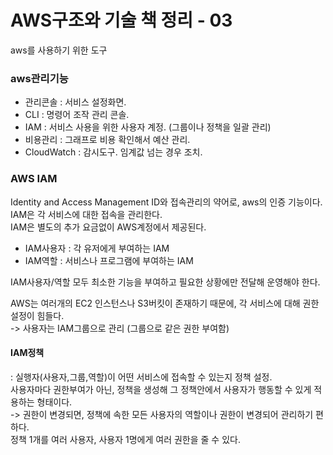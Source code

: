 # AWS구조와 기술 책 정리 - 03
aws를 사용하기 위한 도구

### aws관리기능
- 관리콘솔 : 서비스 설정화면. 
- CLI : 명령어 조작 관리 콘솔.
- IAM : 서비스 사용을 위한 사용자 계정. (그룹이나 정책을 일괄 관리)
- 비용관리 : 그래프로 비용 확인해서 예산 관리.
- CloudWatch : 감시도구. 임계값 넘는 경우 조치.


### AWS IAM
Identity and Access Management ID와 접속관리의 약어로, aws의 인증 기능이다.  
IAM은 각 서비스에 대한 접속을 관리한다.  
IAM은 별도의 추가 요금없이 AWS계정에서 제공된다.  
- IAM사용자 : 각 유저에게 부여하는 IAM
- IAM역할 : 서비스나 프로그램에 부여하는 IAM

IAM사용자/역할 모두 최소한 기능을 부여하고 필요한 상황에만 전달해 운영해야 한다.  

AWS는 여러개의 EC2 인스턴스나 S3버킷이 존재하기 때문에, 각 서비스에 대해 권한 설정이 힘들다.  
-> 사용자는 IAM그룹으로 관리 (그룹으로 같은 권한 부여함)  

#### IAM정책
: 실행자(사용자,그룹,역할)이 어떤 서비스에 접속할 수 있는지 정책 설정.  
사용자마다 권한부여가 아닌, 정책을 생성해 그 정책안에서 사용자가 행동할 수 있게 적용하는 형태이다.  
-> 권한이 변경되면, 정책에 속한 모든 사용자의 역할이나 권한이 변경되어 관리하기 편하다.  
정책 1개를 여러 사용자, 사용자 1명에게 여러 권한을 줄 수 있다.  

